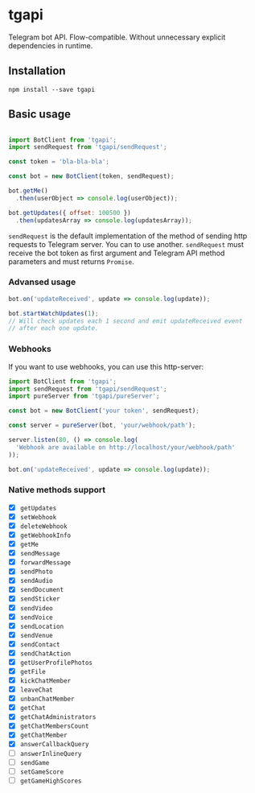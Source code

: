 # tgapi

Telegram bot API. Flow-compatible. Without unnecessary explicit dependencies in runtime.

## Installation

```
npm install --save tgapi
```

## Basic usage

```javascript

import BotClient from 'tgapi';
import sendRequest from 'tgapi/sendRequest';

const token = 'bla-bla-bla';

const bot = new BotClient(token, sendRequest);

bot.getMe()
  .then(userObject => console.log(userObject));

bot.getUpdates({ offset: 100500 })
  .then(updatesArray => console.log(updatesArray));
```

`sendRequest` is the default implementation of the method of sending http requests to Telegram
server. You can to use another. `sendRequest` must receive the bot token as first argument and
Telegram API method parameters and must returns `Promise`.

### Advansed usage

```javascript
bot.on('updateReceived', update => console.log(update));

bot.startWatchUpdates(1);
// Will check updates each 1 second and emit updateReceived event
// after each one update.
```

### Webhooks

If you want to use webhooks, you can use this http-server:

```javascript
import BotClient from 'tgapi';
import sendRequest from 'tgapi/sendRequest';
import pureServer from 'tgapi/pureServer';

const bot = new BotClient('your token', sendRequest);

const server = pureServer(bot, 'your/webhook/path');

server.listen(80, () => console.log(
  'Webhook are available on http://localhost/your/webhook/path'
));

bot.on('updateReceived', update => console.log(update));
```

### Native methods support

- [x] `getUpdates`
- [x] `setWebhook`
- [x] `deleteWebhook`
- [x] `getWebhookInfo`
- [x] `getMe`
- [x] `sendMessage`
- [x] `forwardMessage`
- [x] `sendPhoto`
- [x] `sendAudio`
- [x] `sendDocument`
- [x] `sendSticker`
- [x] `sendVideo`
- [x] `sendVoice`
- [x] `sendLocation`
- [x] `sendVenue`
- [x] `sendContact`
- [x] `sendChatAction`
- [x] `getUserProfilePhotos`
- [x] `getFile`
- [x] `kickChatMember`
- [x] `leaveChat`
- [x] `unbanChatMember`
- [x] `getChat`
- [x] `getChatAdministrators`
- [x] `getChatMembersCount`
- [x] `getChatMember`
- [x] `answerCallbackQuery`
- [ ] `answerInlineQuery`
- [ ] `sendGame`
- [ ] `setGameScore`
- [ ] `getGameHighScores`
